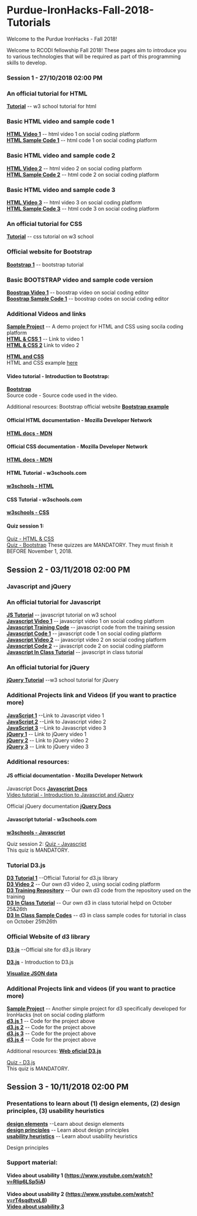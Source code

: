 
# Purdue-IronHacks-Fall-2018-Tutorials
Welcome to the Purdue IronHacks - Fall 2018! 

Welcome to RCODI fellowship Fall 2018! These pages aim to introduce you to various technologies that will be required as part of this programming skills to develop.

### Session 1 - 27/10/2018 02:00 PM


### An official tutorial for HTML

**[Tutorial](http://www.w3schools.com/html)** -- w3 school tutorial for html<br>
### Basic HTML video and sample code 1 
**[HTML Video 1](https://drive.google.com/open?id=0B301Ac3Lm0btUzQxcUJJVURxeVk)** -- html video 1 on social coding platform <br>
**[HTML Sample Code 1](https://drive.google.com/open?id=0B301Ac3Lm0btT1ZQYnhTeWxobjA)** -- html code 1 on social coding platform<br>
### Basic HTML video and sample code 2
**[HTML Video 2](https://drive.google.com/open?id=0B301Ac3Lm0btVGxOUDRRdk9KYjg)** -- html video 2 on social coding platform <br>
**[HTML Sample Code 2](https://drive.google.com/open?id=0B301Ac3Lm0btalNDMEZOaXBLNWM)** -- html code 2 on social coding platform<br>
### Basic HTML video and sample code 3
**[HTML Video 3](https://drive.google.com/open?id=0B301Ac3Lm0btRU9VYUZwOFpVejQ)** -- html video 3 on social coding platform <br>
**[HTML Sample Code 3](https://drive.google.com/open?id=0B301Ac3Lm0btRW1rOVh6em1XU0E)** -- html code 3 on social coding platform <br>


### An official tutorial for CSS
**[Tutorial](http://www.w3schools.com/css/)** -- css tutorial on w3 school<br>
### Official website for Bootstrap<br>
**[Bootstrap 1](http://getbootstrap.com/)** -- bootstrap tutorial <br>
### Basic BOOTSTRAP video and sample code version
**[Boostrap Video 1](https://drive.google.com/open?id=0B301Ac3Lm0btelpqcmxDbi1Eb2c)** -- boostrap video on social coding editor <br>
**[Boostrap Sample Code 1](https://drive.google.com/open?id=0B301Ac3Lm0btV2Z2U3dxT0pHVHM)** -- boostrap codes on social coding editor <br>

### Additional Videos and  links
**[Sample Project](session1/html&css)** -- A demo project for HTML and CSS using socila coding platform<br>
**[HTML & CSS 1](https://www.youtube.com/watch?v=NgY0Cs09xyM&index=1&list=PLv0S1odRLm0YTt7EaxAQpiru6HJAymYJ-&t=572s)** -- Link to video 1<br>
**[HTML & CSS 2](https://www.youtube.com/watch?v=jYlHVKq7YKc&list=PLv0S1odRLm0YTt7EaxAQpiru6HJAymYJ-&index=2)** Link to video 2 <br>


**[HTML and CSS](https://youtu.be/o74YX3koXPY)**<br>
HTML and CSS example [here](https://github.com/RCODI/MrBean_table)



#### Video tutorial - Introduction to Bootstrap:
**[Bootstrap](https://www.youtube.com/watch?v=sEEbVJk0Ovk)**<br>
Source code - Source code used in the video.

Additional resources:
Bootstrap official website
**[Bootstrap example](https://github.com/RCODI/polarbear_webpage/tree/master)**

#### Official HTML documentation - Mozilla Developer Network
**[HTML docs - MDN](https://developer.mozilla.org/en-US/docs/Web/HTML)**<br>

#### Official CSS documentation - Mozilla Developer Network
**[HTML docs - MDN](https://developer.mozilla.org/en-US/docs/Web/CSS)**<br>

#### HTML Tutorial - w3schools.com
**[w3schools - HTML](http://www.w3schools.com/html/)**<br>

#### CSS Tutorial - w3schools.com
**[w3schools - CSS](http://www.w3schools.com/css/)**<br>

#### Quiz session 1:
[Quiz - HTML & CSS](https://purdue.ca1.qualtrics.com/jfe/form/SV_9TFhfYc9kQx8e6V)  
[Quiz - Bootstrap](https://purdue.ca1.qualtrics.com/jfe/form/SV_8kLEGnWYncFp4Q5)
These quizzes are MANDATORY. They must finish it BEFORE November 1, 2018.

## Session 2 - 03/11/2018 02:00 PM


### Javascript and jQuery
### An official tutorial for Javascript
**[JS Tutorial](http://www.w3schools.com/js/)** -- javascript tutorial on w3 school <br>
**[Javascript Video 1](https://drive.google.com/open?id=0B301Ac3Lm0btOWxmMEFtSkZid00)** -- javascript video 1 on social coding platform<br>
**[Javascript Training Code](https://github.com/DglyP/IronHacks-trainings/blob/master/Javascript%20Tutorial.html)** -- javascript code from the training session<br>
**[Javascript Code 1](https://drive.google.com/drive/folders/0B301Ac3Lm0btZUFyRTI4cHF5YjQ)** -- javascript code 1 on social coding platform<br>
**[Javascript Video 2](https://drive.google.com/open?id=0B301Ac3Lm0btcXB1MjI5YWpBVFk)** -- javascript video 2 on social coding platform <br>
**[Javascript Code 2](https://drive.google.com/open?id=0B301Ac3Lm0btMUNHZ2tKQVd5aGs)** -- javascript code 2 on social coding platform<br>
**[Javascript In Class Tutorial](https://drive.google.com/drive/folders/0B301Ac3Lm0btMENrZHJ2NGFGUFU?usp=sharing)** -- javascript in class tutorial<br>
### An official tutorial for jQuery
**[jQuery Tutorial](http://www.w3schools.com/jquery/)** --w3 school tutorial for jQuery

### Additional Projects link and Videos (if you want to practice more)
**[JavaScript 1](https://www.youtube.com/watch?v=AhDO3xLwuC0&list=PLv0S1odRLm0aNn1kgeswUMAkFhOqzEZee&index=1)** --Link to Javascript video 1<br>
**[JavaScript 2](https://www.youtube.com/watch?v=24AZUg6YY6w&list=PLv0S1odRLm0aNn1kgeswUMAkFhOqzEZee&index=2)** --Link to Javascript video 2<br>
**[JavaScript 3](https://www.youtube.com/watch?v=hl71lGLlbbg&list=PLv0S1odRLm0aNn1kgeswUMAkFhOqzEZee&index=3)** --Link to Javascript video 3<br>
**[jQuery 1](https://www.youtube.com/watch?v=qIo_F5qI7Qk&list=PLv0S1odRLm0aNn1kgeswUMAkFhOqzEZee&index=4)** -- Link to jQuery video 1<br>
**[jQuery 2](https://www.youtube.com/watch?v=0mtZJTIq1LU&list=PLv0S1odRLm0aNn1kgeswUMAkFhOqzEZee&index=5)** -- Link to jQuery video 2<br>
**[jQuery 3](https://www.youtube.com/watch?v=m6VhtLLJiCQ&list=PLv0S1odRLm0aNn1kgeswUMAkFhOqzEZee&index=6)** -- Link to jQuery video 3 <br>


### Additional resources:
#### JS official documentation - Mozilla Developer Network<br>
Javascript Docs
**[Javascript Docs](https://developer.mozilla.org/en-US/docs/Web/JavaScript)**<br>
[Video tutorial - Introduction to Javascript and jQuery](https://www.youtube.com/watch?v=W-W8br6VLic)


Official jQuery documentation
**[jQuery Docs](https://api.jquery.com/)**<br>

#### Javascript tutorial - w3schools.com 
**[w3schools - Javascript](http://www.w3schools.com/js/)**<br>

Quiz session 2:
[Quiz - Javascript](https://purdue.ca1.qualtrics.com/jfe/form/SV_d6vKYC5adH5eRO5)  
This quiz is MANDATORY. 

### Tutorial D3.js



**[D3 Tutorial 1](https://github.com/d3/d3/wiki)** --Official Tutorial for d3.js library<br>
**[D3 Video 2](https://drive.google.com/open?id=0B301Ac3Lm0btcXB1MjI5YWpBVFk)** -- Our own d3 video 2, using social coding platform <br>
**[D3 Training Repository](https://github.com/RCODI/d3_practice)** -- Our own d3 code from the repository used on the training<br>
**[D3 In Class Tutorial](https://drive.google.com/drive/folders/0B301Ac3Lm0btWUN6RkQzbmI4bUE?usp=sharing)** -- Our own d3 in class tutorial helpd on October 25&26th<br>
**[D3 In Class Sample Codes](https://drive.google.com/drive/folders/0B301Ac3Lm0btai1wUjVXWkxqbTQ?usp=sharing)** -- d3 in class sample codes for tutorial in class on October 25th26th<br>
### Official Website of d3 library
**[D3.js](http://d3js.org)** --Official site for d3.js library <br><br>
**[D3.js](https://www.youtube.com/watch?v=4ca1pggm9_w)** - Introduction to D3.js<br>

**[Visualize JSON data](https://drive.google.com/file/d/1q8p8KnoZVLpCnRLVFFMTPlVFBSFMXrvL/view?usp=sharing)**<br>

### Additional Projects link and videos (if you want to practice more)
**[Sample Project](session3/D3_tutorial)** -- Another simple project for d3 specifically developed for IronHacks (not on social coding platform<br>
**[d3.js 1](https://drive.google.com/open?id=0B-DRvJb6N3IiLXZDSFR2ZHF5NFE)** -- Code for the project above<br>
**[d3.js 2](https://drive.google.com/open?id=0B-DRvJb6N3IiYm5hclVxRk9pcEE)** -- Code for the project above<br>
**[d3.js 3](https://drive.google.com/open?id=0B-DRvJb6N3Iic25BWkJ5eXpNb1E)** -- Code for the project above<br>
**[d3.js 4](https://drive.google.com/open?id=0B-DRvJb6N3IiVno4eGZQNnItMnM)** -- Code for the project above<br>


Additional resources:
**[Web oficial D3.js](https://d3js.org/)**<br>

[Quiz - D3.js](https://purdue.ca1.qualtrics.com/jfe/form/SV_3LfNqeEOUE1qRHT)   
This quiz is MANDATORY. 

## Session 3 - 10/11/2018 02:00 PM

### Presentations to learn about (1) design elements, (2) design principles, (3) usability heuristics
**[design elements](https://docs.google.com/presentation/d/1jru6h0QqLHVUfzF1PVoxA3XYpa2m7yyoNfrUF59ppU4/edit?ts=59eb947f#slide=id.p3)** --Learn about design elements<br>
**[design principles](https://docs.google.com/presentation/d/19nPx9W_mMp1go3D1k25sj4Dhlo4jKTIyCk1-A1zS5eo/edit?ts=59eb94ca#slide=id.p3)** -- Learn about design principles <br>
**[usability heuristics](https://docs.google.com/presentation/d/1MfxG37OUvxEA9C9no1zpE9ZtjUOJqHKJeRptnAiF_Z8/edit?ts=59eb94ea#slide=id.p3)** -- Learn about usability heuristics<br>

Design principles

### Support material:
**Video about usability 1  (https://www.youtube.com/watch?v=Rlip6LSp5iA)**<br><br>
**Video about usability 2 (https://www.youtube.com/watch?v=rT4sqdtvoL8)**<br>
**[Video about usability 3](https://www.youtube.com/watch?v=PcS8dRvDNjI&t=175s)**<br>
